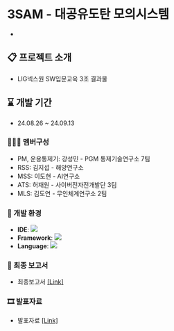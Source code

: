 # 3SAM - 대공유도탄 모의시스템
- 

## 📋 프로젝트 소개
- LIG넥스원 SW입문교육 3조 결과물

## ⌛ 개발 기간
- 24.08.26 ~ 24.09.13

### 🧑‍🤝‍🧑 멤버구성
- PM, 운용통제기: 강성민 - PGM 통제기술연구소 7팀
- RSS: 김지섭 - 해양연구소
- MSS: 이도현 - AI연구소
- ATS: 허재원 - 사이버전자전개발단 3팀
- MLS: 김도연 - 무인체계연구소 2팀

### 🔧 개발 환경
- **IDE**: <img src="https://img.shields.io/badge/Visual Studio-5C2D91?style=flat-square&logo=Visual Studio&logoColor=white"/>
- **Framework**: <img src="https://img.shields.io/badge/nFramework-02569B?style=flat-square" />
- **Language**: <img src="https://img.shields.io/badge/C++-00599C?style=flat-square&logo=C%2B%2B&logoColor=white"/>


### 📃 최종 보고서
- 최종보고서 [[Link]](https://www.naver.com)

### 🎞 발표자료
- 발표자료 [[Link]](https://www.naver.com)
